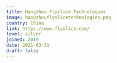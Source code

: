 ```yaml
---
title: Hangzhou Flyslice Technologies
image: hangzhouflyslicetechnologies.png
country: China
link: https://www.flyslice.com/
level: silver
joined: 2019
date: 2021-03-31
draft: false
---
```

